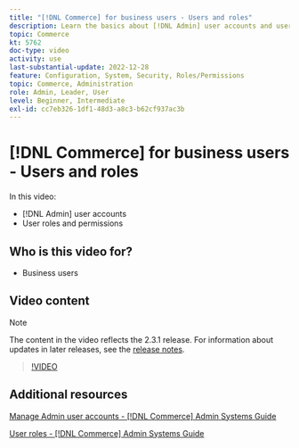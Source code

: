 ```yaml
---
title: "[!DNL Commerce] for business users - Users and roles"
description: Learn the basics about [!DNL Admin] user accounts and user roles that determine permissions.
topic: Commerce
kt: 5762
doc-type: video
activity: use
last-substantial-update: 2022-12-28
feature: Configuration, System, Security, Roles/Permissions
topic: Commerce, Administration
role: Admin, Leader, User
level: Beginner, Intermediate
exl-id: cc7eb326-1df1-48d3-a8c3-b62cf937ac3b
---
```

# [!DNL Commerce] for business users - Users and roles

In this video:

- [!DNL Admin] user accounts
- User roles and permissions

## Who is this video for?

- Business users

## Video content

>[!NOTE]
>
>The content in the video reflects the 2.3.1 release. For information about updates in later releases, see the [release notes](https://experienceleague.adobe.com/docs/commerce-operations/release/notes/overview.html).

>[!VIDEO](https://video.tv.adobe.com/v/35947?quality=12&learn=on)

## Additional resources

[Manage Admin user accounts - [!DNL Commerce] Admin Systems Guide](https://experienceleague.adobe.com/docs/commerce-admin/systems/user-accounts/permissions-users-all.html)

[User roles - [!DNL Commerce] Admin Systems Guide](https://experienceleague.adobe.com/docs/commerce-admin/systems/user-accounts/permissions-user-roles.html)

